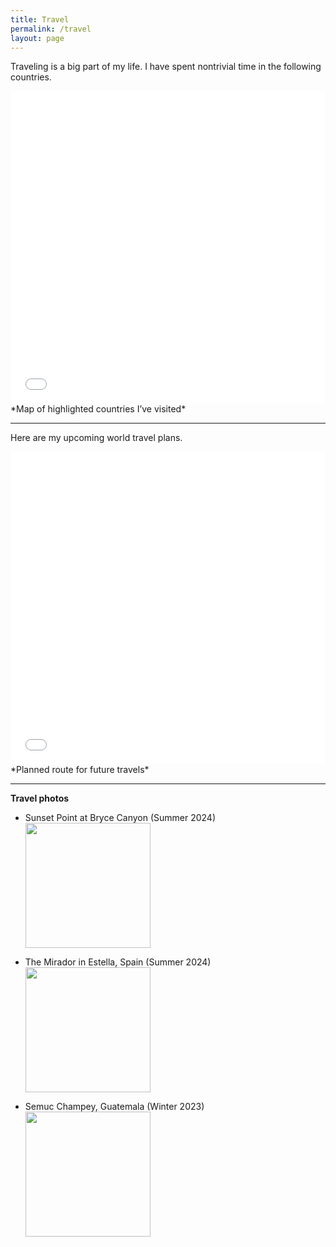 ```yaml
---
title: Travel
permalink: /travel
layout: page
---
```


Traveling is a big part of my life. I have spent nontrivial time in the following countries.

<!-- Highlighted Countries Map -->
<div style="text-align: center;">
  <iframe src="highlighted_countries_map.html" width="100%" height="500px" style="max-width: 800px; border: none;"></iframe>
</div>
*Map of highlighted countries I’ve visited*

---

Here are my upcoming world travel plans.

<!-- Auto-Centered Map Route -->
<div style="text-align: center;">
  <iframe src="AutoCentered_Map_Route.html" width="100%" height="500px" style="max-width: 800px; border: none;"></iframe>
</div>
*Planned route for future travels*

---

**Travel photos**

- Sunset Point at Bryce Canyon (Summer 2024)  
  <img src="me-in-bryce-canyon.jpeg" width="200" height="auto" />

- The Mirador in Estella, Spain (Summer 2024)  
  <img src="me-in-spain.JPG" width="200" height="auto" />

- Semuc Champey, Guatemala (Winter 2023)  
  <img src="semuc-champey.jpeg" width="200" height="auto" />
